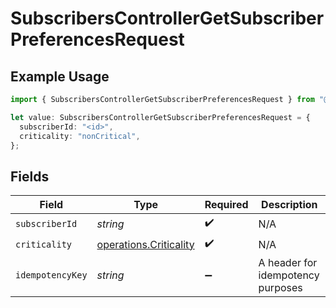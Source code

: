 # SubscribersControllerGetSubscriberPreferencesRequest

## Example Usage

```typescript
import { SubscribersControllerGetSubscriberPreferencesRequest } from "@novu/api/models/operations";

let value: SubscribersControllerGetSubscriberPreferencesRequest = {
  subscriberId: "<id>",
  criticality: "nonCritical",
};
```

## Fields

| Field                                                            | Type                                                             | Required                                                         | Description                                                      |
| ---------------------------------------------------------------- | ---------------------------------------------------------------- | ---------------------------------------------------------------- | ---------------------------------------------------------------- |
| `subscriberId`                                                   | *string*                                                         | :heavy_check_mark:                                               | N/A                                                              |
| `criticality`                                                    | [operations.Criticality](../../models/operations/criticality.md) | :heavy_check_mark:                                               | N/A                                                              |
| `idempotencyKey`                                                 | *string*                                                         | :heavy_minus_sign:                                               | A header for idempotency purposes                                |